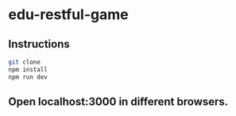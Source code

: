 # edu-restful-game

## Instructions

```bash
git clone
npm install
npm run dev
```

## Open localhost:3000 in different browsers.
